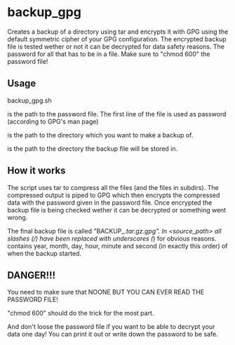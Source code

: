 backup_gpg
==========

Creates a backup of a directory using tar and encrypts it with GPG using the default symmetric cipher of your GPG configuration.
The encrypted backup file is tested wether or not it can be decrypted for data safety reasons.
The password for all that has to be in a file. Make sure to "chmod 600" the password file!


Usage
-----

backup_gpg.sh <password file> <source dir> <destination dir>

<password file> is the path to the password file. The first line of the file is used as password (according to GPG's man page)

<source dir> is the path to the directory which you want to make a backup of.

<destination dir> is the path to the directory the backup file will be stored in.


How it works
------------

The script uses tar to compress all the files (and the files in subdirs).
The compressed output is piped to GPG which then encrypts the compressed data with the password given in the password file.
Once encrypted the backup file is being checked wether it can be decrypted or something went wrong.

The final backup file is called "BACKUP_<source path>_<timestamp>.tar.gz.gpg". In <source_path> all slashes (/) have been replaced with underscores (_) for obvious reasons. <timestamp> contains year, month, day, hour, minute and second (in exactly this order) of when the backup started.

DANGER!!!
---------

You need to make sure that NOONE BUT YOU CAN EVER READ THE PASSWORD FILE!

"chmod 600" should do the trick for the most part.

And don't loose the password file if you want to be able to decrypt your data one day! You can print it out or write down the password to be safe.
